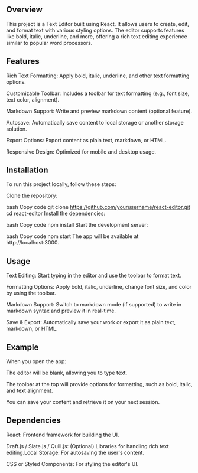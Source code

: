 

## Overview

This project is a Text Editor built using React. It allows users to create, edit, and format text with various styling options. The editor supports features like bold, italic, underline, and more, offering a rich text editing experience similar to popular word processors.

## Features

Rich Text Formatting: Apply bold, italic, underline, and other text formatting options.

Customizable Toolbar: Includes a toolbar for text formatting (e.g., font size, text color, alignment).

Markdown Support: Write and preview markdown content (optional feature).

Autosave: Automatically save content to local storage or another storage solution.

Export Options: Export content as plain text, markdown, or HTML.

Responsive Design: Optimized for mobile and desktop usage.

## Installation
To run this project locally, follow these steps:

Clone the repository:

bash
Copy code
git clone https://github.com/yourusername/react-editor.git
cd react-editor
Install the dependencies:

bash
Copy code
npm install
Start the development server:

bash
Copy code
npm start
The app will be available at http://localhost:3000.

## Usage

Text Editing: Start typing in the editor and use the toolbar to format text.

Formatting Options: Apply bold, italic, underline, change font size, and color by using the toolbar.


Markdown Support: Switch to markdown mode (if supported) to write in markdown syntax and preview it in real-time.

Save & Export: Automatically save your work or export it as plain text, markdown, or HTML.

## Example
When you open the app:

The editor will be blank, allowing you to type text.

The toolbar at the top will provide options for formatting, such as bold, italic, and text alignment.

You can save your content and retrieve it on your next session.

## Dependencies

React: Frontend framework for building the UI.


Draft.js / Slate.js / Quill.js: (Optional) Libraries for handling rich text editing.Local Storage: For autosaving the user's content.

CSS or Styled Components: For styling the editor's UI.


